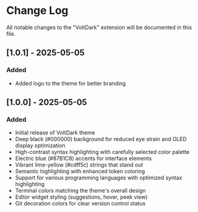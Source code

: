 # Change Log

All notable changes to the "VoltDark" extension will be documented in this file.

## [1.0.1] - 2025-05-05
### Added
- Added logo to the theme for better branding
## [1.0.0] - 2025-05-05

### Added
- Initial release of VoltDark theme
- Deep black (#000000) background for reduced eye strain and OLED display optimization
- High-contrast syntax highlighting with carefully selected color palette
- Electric blue (#87B1C8) accents for interface elements
- Vibrant lime-yellow (#cdff5c) strings that stand out
- Semantic highlighting with enhanced token coloring
- Support for various programming languages with optimized syntax highlighting
- Terminal colors matching the theme's overall design
- Editor widget styling (suggestions, hover, peek view)
- Git decoration colors for clear version control status
